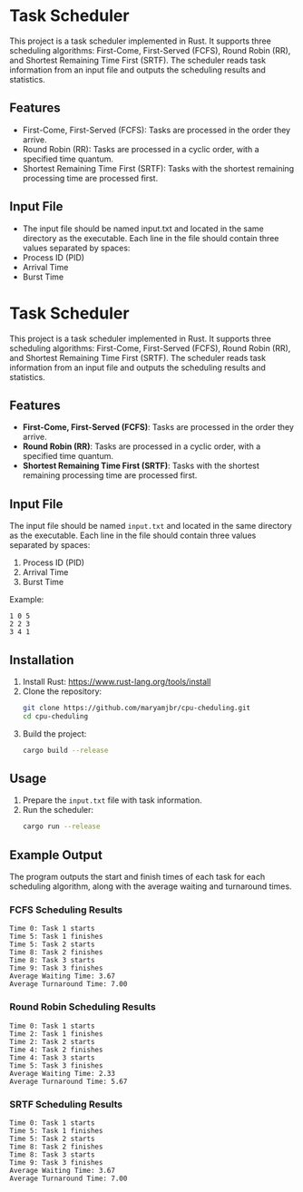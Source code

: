 # Task Scheduler
This project is a task scheduler implemented in Rust. It supports three scheduling algorithms: First-Come, First-Served (FCFS), Round Robin (RR), and Shortest Remaining Time First (SRTF). The scheduler reads task information from an input file and outputs the scheduling results and statistics.

## Features
- First-Come, First-Served (FCFS): Tasks are processed in the order they arrive.
- Round Robin (RR): Tasks are processed in a cyclic order, with a specified time quantum.
- Shortest Remaining Time First (SRTF): Tasks with the shortest remaining processing time are processed first.
## Input File
- The input file should be named input.txt and located in the same directory as the executable. Each line in the file should contain three values separated by spaces:
- Process ID (PID)
- Arrival Time
- Burst Time
# Task Scheduler

This project is a task scheduler implemented in Rust. It supports three scheduling algorithms: First-Come, First-Served (FCFS), Round Robin (RR), and Shortest Remaining Time First (SRTF). The scheduler reads task information from an input file and outputs the scheduling results and statistics.

## Features

- **First-Come, First-Served (FCFS)**: Tasks are processed in the order they arrive.
- **Round Robin (RR)**: Tasks are processed in a cyclic order, with a specified time quantum.
- **Shortest Remaining Time First (SRTF)**: Tasks with the shortest remaining processing time are processed first.

## Input File

The input file should be named `input.txt` and located in the same directory as the executable. Each line in the file should contain three values separated by spaces:

1. Process ID (PID)
2. Arrival Time
3. Burst Time

Example:
```
1 0 5
2 2 3
3 4 1
```

## Installation

1. Install Rust: https://www.rust-lang.org/tools/install
2. Clone the repository:
   ```sh
   git clone https://github.com/maryamjbr/cpu-cheduling.git
   cd cpu-cheduling
   ```
3. Build the project:
   ```sh
   cargo build --release
   ```

## Usage

1. Prepare the `input.txt` file with task information.
2. Run the scheduler:
   ```sh
   cargo run --release
   ```

## Example Output

The program outputs the start and finish times of each task for each scheduling algorithm, along with the average waiting and turnaround times.

### FCFS Scheduling Results

```
Time 0: Task 1 starts
Time 5: Task 1 finishes
Time 5: Task 2 starts
Time 8: Task 2 finishes
Time 8: Task 3 starts
Time 9: Task 3 finishes
Average Waiting Time: 3.67
Average Turnaround Time: 7.00
```

### Round Robin Scheduling Results

```
Time 0: Task 1 starts
Time 2: Task 1 finishes
Time 2: Task 2 starts
Time 4: Task 2 finishes
Time 4: Task 3 starts
Time 5: Task 3 finishes
Average Waiting Time: 2.33
Average Turnaround Time: 5.67
```

### SRTF Scheduling Results

```
Time 0: Task 1 starts
Time 5: Task 1 finishes
Time 5: Task 2 starts
Time 8: Task 2 finishes
Time 8: Task 3 starts
Time 9: Task 3 finishes
Average Waiting Time: 3.67
Average Turnaround Time: 7.00
```
